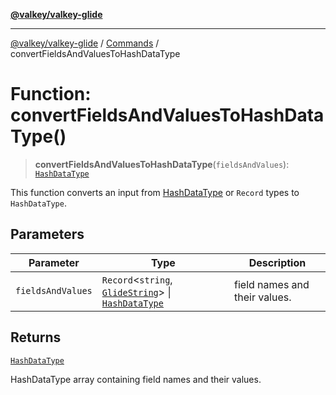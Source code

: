 [**@valkey/valkey-glide**](../../README.md)

***

[@valkey/valkey-glide](../../modules.md) / [Commands](../README.md) / convertFieldsAndValuesToHashDataType

# Function: convertFieldsAndValuesToHashDataType()

> **convertFieldsAndValuesToHashDataType**(`fieldsAndValues`): [`HashDataType`](../../BaseClient/type-aliases/HashDataType.md)

This function converts an input from [HashDataType](../../BaseClient/type-aliases/HashDataType.md) or `Record` types to `HashDataType`.

## Parameters

| Parameter | Type | Description |
| ------ | ------ | ------ |
| `fieldsAndValues` | `Record`\<`string`, [`GlideString`](../../BaseClient/type-aliases/GlideString.md)\> \| [`HashDataType`](../../BaseClient/type-aliases/HashDataType.md) | field names and their values. |

## Returns

[`HashDataType`](../../BaseClient/type-aliases/HashDataType.md)

HashDataType array containing field names and their values.
